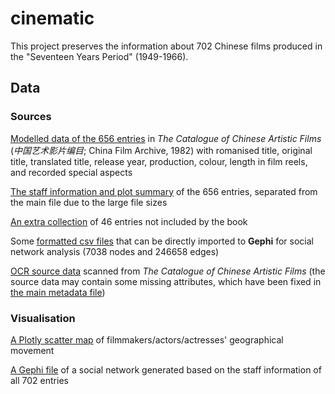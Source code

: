 # cinematic

This project preserves the information about 702 Chinese films produced in the "Seventeen Years Period" (1949-1966).

## Data

### Sources

[Modelled data of the 656 entries](metadata.csv) in *The Catalogue of Chinese Artistic Films* (*中国艺术影片编目*; China Film Archive, 1982) with romanised title, original title, translated title, release year, production, colour, length in film reels, and recorded special aspects

[The staff information and plot summary](metadata-staff_plot.csv) of the 656 entries, separated from the main file due to the large file sizes

[An extra collection](metadata-extra.csv) of 46 entries not included by the book

Some [formatted csv files](Network/csv) that can be directly imported to **Gephi** for social network analysis (7038 nodes and 246658 edges)

[OCR source data](OCR/source) scanned from *The Catalogue of Chinese Artistic Films* (the source data may contain some missing attributes, which have been fixed in [the main metadata file](metadata.csv))

### Visualisation

[A Plotly scatter map](GIS/Plotly/scatter_map.ipynb) of filmmakers/actors/actresses' geographical movement

[A Gephi file](Network/Gephi-all.gephi) of a social network generated based on the staff information of all 702 entries